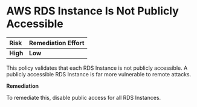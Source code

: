 # AWS RDS Instance Is Not Publicly Accessible

| Risk | Remediation Effort |
| :--- | :--- |
| **High** | **Low** |

This policy validates that each RDS Instance is not publicly accessible. A publicly accessible RDS Instance is far more vulnerable to remote attacks.

**Remediation**

To remediate this, disable public access for all RDS Instances.

